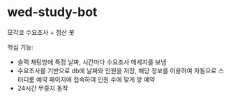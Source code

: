 # wed-study-bot
모각코 수요조사 + 정산 봇

핵심 기능:
- 슬랙 채팅방에 특정 날짜, 시간마다 수요조사 메세지를 보냄
- 수요조사를 기반으로 db에 날짜와 인원을 저장, 해당 정보를 이용하여 자동으로 스터디룸 예약 페이지에 접속하여 인원 수에 맞게 방 예약
- 24시간 무중지 동작 

